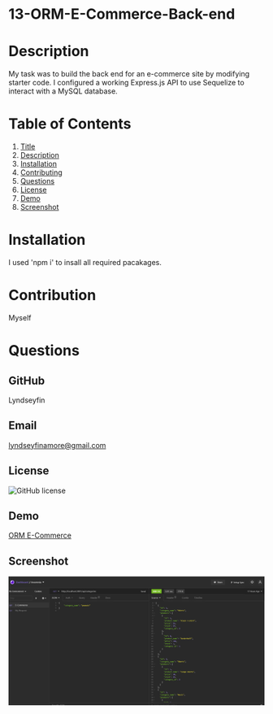 # 13-ORM-E-Commerce-Back-end

# Description
My task was to build the back end for an e-commerce site by modifying starter code. I configured a working Express.js API to use Sequelize to interact with a MySQL database.

# Table of Contents
1. [Title](Title)
2. [Description](#description)
3. [Installation](#installation)
4. [Contributing](#contribution)
5. [Questions](#questions)
6. [License](#license)
7. [Demo](#Demo)
8. [Screenshot](#screenshot)
# Installation 
I used 'npm i' to insall all required pacakages.
# Contribution
Myself
# Questions
## GitHub 
 Lyndseyfin
## Email 
 lyndseyfinamore@gmail.com
## License
![GitHub license](https://img.shields.io/badge/license-MIT-brightgreen)
## Demo
<a href="https://www.youtube.com/watch?v=vU4fVzlI0mA">ORM E-Commerce</a>

## Screenshot
![screenshot](Assets/orm.png)



